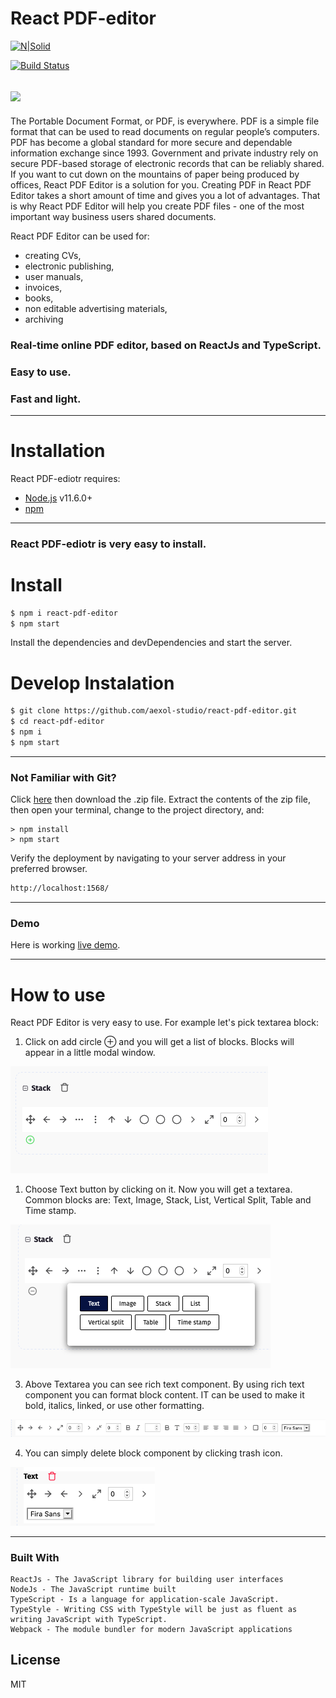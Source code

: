 # React PDF-editor


[![N|Solid](https://cldup.com/dTxpPi9lDf.thumb.png)](https://nodesource.com/products/nsolid)

[![Build Status](https://travis-ci.org/joemccann/dillinger.svg)](https://react-pdf-editor.brh.cloud/)

![](/src/assets/ezgif.com-video-to-gif.gif)
---

The Portable Document Format, or PDF, is everywhere. PDF is a simple file format that can be used to read documents on regular people’s computers. PDF has become a global standard for more secure and dependable information exchange since 1993. Government and private industry rely on secure PDF-based storage of electronic records that can be reliably shared. If you want to cut down on the mountains of paper being produced by offices, React PDF Editor is a solution for you. Creating PDF in React PDF Editor takes a short amount of time and gives you a lot of advantages. That is why React PDF Editor will help you create PDF files - one of the most important way business users shared documents. 

React PDF Editor can be used for:
- creating CVs,
- electronic publishing,
- user manuals,
- invoices,
- books,
- non editable advertising materials,
- archiving
 
### Real-time online PDF editor, based on ReactJs and TypeScript.

### Easy to use. 

### Fast and light. 

---

# Installation

React PDF-ediotr requires: 
- [Node.js](https://nodejs.org/) v11.6.0+ 
- [npm](https://www.npmjs.com/) 

---

### React PDF-ediotr is very easy to install.

# Install

```sh
$ npm i react-pdf-editor
$ npm start
```
Install the dependencies and devDependencies and start the server.

# Develop Instalation

```sh
$ git clone https://github.com/aexol-studio/react-pdf-editor.git
$ cd react-pdf-editor
$ npm i
$ npm start
```
---
### Not Familiar with Git?

Click [here](https://github.com/aexol-studio/react-pdf-editor.git/) then download the .zip file. Extract the contents of the zip file, then open your terminal, change to the project directory, and:

	> npm install
	> npm start


Verify the deployment by navigating to your server address in your preferred browser.

```sh
http://localhost:1568/
```
---

### Demo


Here is working [live demo](https://react-pdf-editor.brh.cloud/).

---

# How to use

React PDF Editor is very easy to use. For example let's pick textarea block:

1. Click on add circle ⊕ and you will get a list of blocks. Blocks will appear in a little modal window. 

![](/src/assets/select1.png)


1. Choose Text button by clicking on it. Now you will get a textarea. Common blocks are: Text, Image, Stack, List, Vertical Split, Table and Time stamp.

![](/src/assets/select2.png)

3. Above Textarea you can see rich text component. By using rich text component you can format block content. IT can be used to make it bold, italics, linked, or use other formatting.

![](/src/assets/select3.png)

4. You can simply delete block component by clicking trash icon.

![](/src/assets/delete.png)

---


### Built With

    ReactJs - The JavaScript library for building user interfaces
    NodeJs - The JavaScript runtime built
    TypeScript - Is a language for application-scale JavaScript.
    TypeStyle - Writing CSS with TypeStyle will be just as fluent as writing JavaScript with TypeScript.
    Webpack - The module bundler for modern JavaScript applications


License
----

MIT